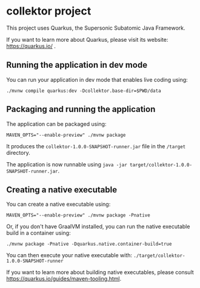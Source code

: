 # collektor project

This project uses Quarkus, the Supersonic Subatomic Java Framework.

If you want to learn more about Quarkus, please visit its website: https://quarkus.io/ .

## Running the application in dev mode

You can run your application in dev mode that enables live coding using:
```shell script
./mvnw compile quarkus:dev -Dcollektor.base-dir=$PWD/data
```

## Packaging and running the application

The application can be packaged using:
```shell script
MAVEN_OPTS="--enable-preview" ./mvnw package
```
It produces the `collektor-1.0.0-SNAPSHOT-runner.jar` file in the `/target` directory.

The application is now runnable using `java -jar target/collektor-1.0.0-SNAPSHOT-runner.jar`.

## Creating a native executable

You can create a native executable using: 
```shell script
MAVEN_OPTS="--enable-preview" ./mvnw package -Pnative
```

Or, if you don't have GraalVM installed, you can run the native executable build in a container using: 
```shell script
./mvnw package -Pnative -Dquarkus.native.container-build=true
```

You can then execute your native executable with: `./target/collektor-1.0.0-SNAPSHOT-runner`

If you want to learn more about building native executables, please consult https://quarkus.io/guides/maven-tooling.html.
